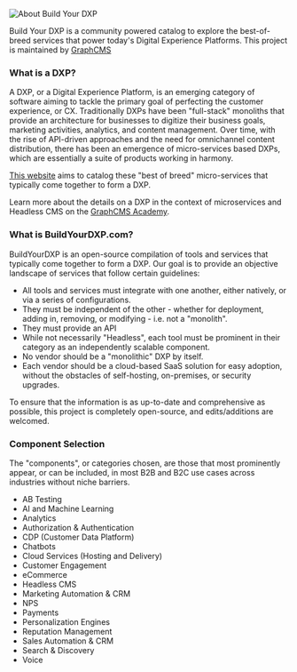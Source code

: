 ![About Build Your DXP](https://media.graphcms.com/jBWbqEfSwqyiDouKGgfp)

Build Your DXP is a community powered catalog to explore the best-of-breed services that power today's Digital Experience Platforms. This project is maintained by [GraphCMS](https://graphcms.com)

### What is a DXP?

A DXP, or a Digital Experience Platform, is an emerging category of software aiming to tackle the primary goal of perfecting the customer experience, or CX. Traditionally DXPs have been "full-stack" monoliths that provide an architecture for businesses to digitize their business goals, marketing activities, analytics, and content management. Over time, with the rise of API-driven approaches and the need for omnichannel content distribution, there has been an emergence of micro-services based DXPs, which are essentially a suite of products working in harmony.

[This website](https://buildyourdxp.com) aims to catalog these "best of breed" micro-services that typically come together to form a DXP.

Learn more about the details on a DXP in the context of microservices and Headless CMS on the [GraphCMS Academy](https://graphcms.com/academy/dxp-and-headless-cms?referrer=build-your-dxp).

### What is BuildYourDXP.com?

BuildYourDXP is an open-source compilation of tools and services that typically come together to form a DXP. Our goal is to provide an objective landscape of services that follow certain guidelines:

- All tools and services must integrate with one another, either natively, or via a series of configurations.
- They must be independent of the other - whether for deployment, adding in, removing, or modifying - i.e. not a "monolith".
- They must provide an API
- While not necessarily "Headless", each tool must be prominent in their category as an independently scalable component.
- No vendor should be a "monolithic" DXP by itself.
- Each vendor should be a cloud-based SaaS solution for easy adoption, without the obstacles of self-hosting, on-premises, or security upgrades.

To ensure that the information is as up-to-date and comprehensive as possible, this project is completely open-source, and edits/additions are welcomed.

### Component Selection

The "components", or categories chosen, are those that most prominently appear, or can be included, in most B2B and B2C use cases across industries without niche barriers.

- AB Testing
- AI and Machine Learning
- Analytics
- Authorization & Authentication
- CDP (Customer Data Platform)
- Chatbots
- Cloud Services (Hosting and Delivery)
- Customer Engagement
- eCommerce
- Headless CMS
- Marketing Automation & CRM
- NPS
- Payments
- Personalization Engines
- Reputation Management
- Sales Automation & CRM
- Search & Discovery
- Voice
